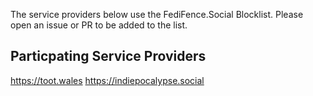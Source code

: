 The service providers below use the FediFence.Social Blocklist. Please open an issue or PR to be added to the list.

## Particpating Service Providers
https://toot.wales 
https://indiepocalypse.social
